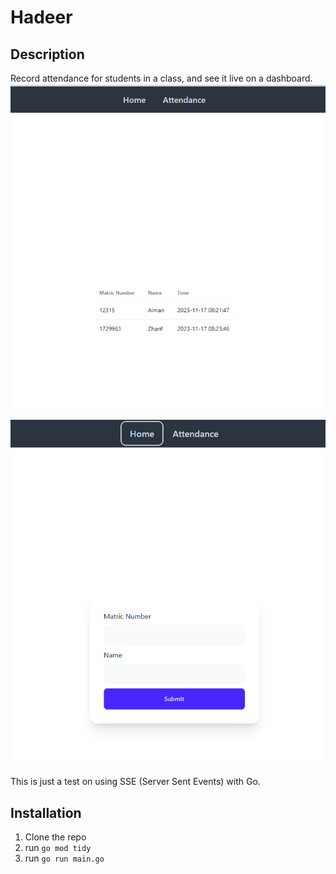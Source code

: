 # Hadeer

## Description

Record attendance for students in a class, and see it live on a dashboard.
![Dashboard](./assets/dashboard.png)

![Attendance](./assets/attendance.png)

This is just a test on using SSE (Server Sent Events) with Go.

## Installation

1. Clone the repo
2. run `go mod tidy`
3. run `go run main.go`